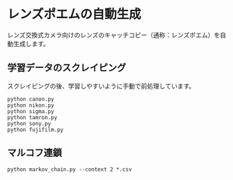 # レンズポエムの自動生成

レンズ交換式カメラ向けのレンズのキャッチコピー（通称：レンズポエム）を自動生成します。

## 学習データのスクレイピング

スクレイピングの後、学習しやすいように手動で前処理しています。

```
python canon.py
python nikon.py
python sigma.py
python tamron.py
python sony.py
python fujifilm.py
```

## マルコフ連鎖

```
python markov_chain.py --context 2 *.csv
```
